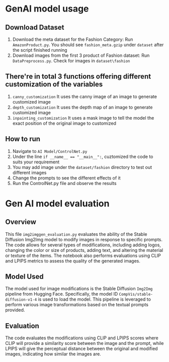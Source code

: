 # GenAI model usage

## Download Dataset
1. Download the meta dataset for the Fashion Category: Run ```AmazonProduct.py```. You should see ```fashion_meta.gzip``` under ```dataset``` after the script finished running 
2. Download images from the first 3 product of Fashion dataset: Run ```DataPreprocess.py```. Check for images in ```dataset\fashion```


## There're in total 3 functions offering different customization of the variables
1. ```canny_customization``` It uses the canny image of an image to generate customized image
2. ```depth_customization``` It uses the depth map of an image to generate customized image
3. ```inpainting_customization``` It uses a mask image to tell the model the exact position of the original image to customized


## How to run
1. Navigate to ```AI Model/ControlNet.py``` 
2. Under the line ```if __name__ == "__main__":```, cuztomized the code to suits your requirement
3. You may add image under the ```dataset/fashion``` directory to test out different images
4. Change the prompts to see the different effects of it
5. Run the ControlNet.py file and observe the results

# Gen AI model evaluation 

## Overview
This file `img2imggen_evaluation.py` evaluates the ability of the Stable Diffusion Img2Img model to modify images in response to specific prompts. The code allows for several types of modifications, including adding logos, changing the color or size of products, adding text, and altering the material or texture of the items. The notebook also performs evaluations using CLIP and LPIPS metrics to assess the quality of the generated images.

## Model Used
The model used for image modifications is the Stable Diffusion `Img2Img` pipeline from Hugging Face. Specifically, the model ID `CompVis/stable-diffusion-v1-4` is used to load the model. This pipeline is leveraged to perform various image transformations based on the textual prompts provided.

## Evaluation 
The code evaluates the modifications using CLIP and LPIPS scores where CLIP will provide a similarity score between the image and the prompt, while LPIPS will give the perceptual distance between the original and modified images, indicating how similar the images are.
